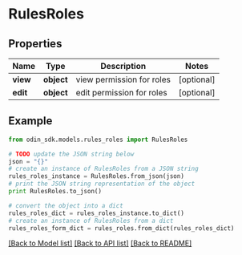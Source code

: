 # RulesRoles


## Properties

Name | Type | Description | Notes
------------ | ------------- | ------------- | -------------
**view** | **object** | view permission for roles | [optional] 
**edit** | **object** | edit permission for roles | [optional] 

## Example

```python
from odin_sdk.models.rules_roles import RulesRoles

# TODO update the JSON string below
json = "{}"
# create an instance of RulesRoles from a JSON string
rules_roles_instance = RulesRoles.from_json(json)
# print the JSON string representation of the object
print RulesRoles.to_json()

# convert the object into a dict
rules_roles_dict = rules_roles_instance.to_dict()
# create an instance of RulesRoles from a dict
rules_roles_form_dict = rules_roles.from_dict(rules_roles_dict)
```
[[Back to Model list]](../README.md#documentation-for-models) [[Back to API list]](../README.md#documentation-for-api-endpoints) [[Back to README]](../README.md)


